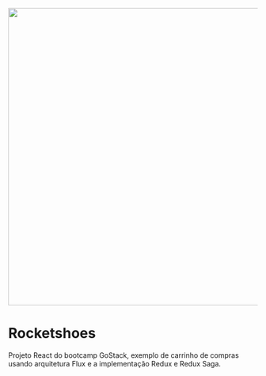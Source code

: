 <p align="center"><img width="600" src="https://repository-images.githubusercontent.com/201500064/079c6600-c595-11e9-9c0f-f6aad70d1765"></p>

# Rocketshoes
Projeto React do bootcamp GoStack, exemplo de carrinho de compras usando arquitetura Flux e a implementação Redux e Redux Saga.
